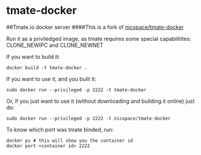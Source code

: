 tmate-docker
============

##Tmate.io docker server
####This is a fork of [nicopace/tmate-docker](https://github.com/nicopace/tmate-docker)


Run it as a priviledged image, as tmate requires some special capabilitites: CLONE_NEWIPC and CLONE_NEWNET

If you want to build it:
```
docker build -t tmate-docker .
```

If you want to use it, and you built it:
```
sudo docker run --privileged -p 2222 -t tmate-docker
```

Or, if you just want to use it (without downloading and building it online) just do:
```
sudo docker run --privileged -p 2222 -t nicopace/tmate-docker
```

To know which port was tmate binded, run:
```
docker ps # this will show you the container id
docker port <container id> 2222
```
